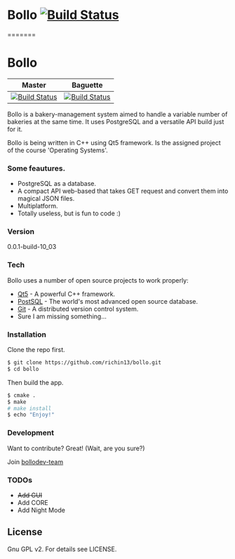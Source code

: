 # Bollo [![Build Status](https://magnum.travis-ci.com/richin13/bollo.svg?token=p369YzepyGqbGJ8VGohq&branch=baguette)](https://magnum.travis-ci.com/richin13/bollo)
=======
# Bollo

Master | Baguette
-------|---------
[![Build Status](https://magnum.travis-ci.com/richin13/bollo.svg?token=p369YzepyGqbGJ8VGohq&branch=master)](https://magnum.travis-ci.com/richin13/bollo) | [![Build Status](https://magnum.travis-ci.com/richin13/bollo.svg?token=p369YzepyGqbGJ8VGohq&branch=baguette)](https://magnum.travis-ci.com/richin13/bollo)

Bollo is a bakery-management system aimed to handle a variable number of bakeries at the same time. It uses PostgreSQL and a versatile API build just for it.

Bollo is being written in C++ using Qt5 framework. Is the assigned project of the course 'Operating Systems'.
### Some feautures.
 - PostgreSQL as a database.
 - A compact API web-based that takes GET request and convert them into magical JSON files.
 - Multiplatform.
 - Totally useless, but is fun to code :)

### Version
0.0.1-build-10_03

### Tech

Bollo uses a number of open source projects to work properly:

* [Qt5](https://www.qt.io) - A powerful C++ framework.
* [PostSQL](http://www.postgresql.org/) - The world's most advanced open source database.
* [Git](https://git-scm.com/) - A distributed version control system.
* Sure I am missing something...

### Installation

Clone the repo first.

```sh
$ git clone https://github.com/richin13/bollo.git
$ cd bollo
```
Then build the app. 
```sh
$ cmake .
$ make
# make install
$ echo "Enjoy!"
```

### Development

Want to contribute? Great! (Wait, are you sure?)

Join [bollodev-team](https://bollodev.slack.com/)

### TODOs

 - ~~Add GUI~~
 - Add CORE
 - Add Night Mode

License
----

Gnu GPL v2.
For details see LICENSE.
